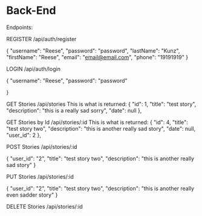 # Back-End

Endpoints:

REGISTER
/api/auth/register

{
"username": "Reese",
"password": "password",
"lastName": "Kunz",
"firstName": "Reese",
"email": "email@email.com",
"phone": "19191919"
}

LOGIN
/api/auth/login

{
"username": "Reese",
"password": "password"

}

GET Stories
/api/stories
This is what is returned:
{
"id": 1,
"title": "test story",
"description": "this is a really sad sorry",
"date": null
},

GET Stories by Id
/api/stories/:id
This is what is returned:
{
"id": 4,
"title": "test story two",
"description": "this is another really sad story",
"date": null,
"user_id": 2
},

POST Stories
/api/stories/:id

{
"user_id": "2",
"title": "test story two",
"description": "this is another really sad story"
}

PUT Stories
/api/stories/:id

{
"user_id": "2",
"title": "test story two",
"description": "this is another really even sadder story"
}

DELETE Stories
/api/stories/:id
